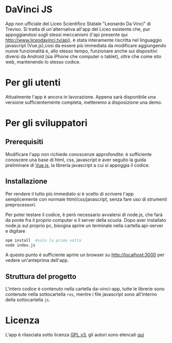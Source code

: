 # DaVinci JS
App non ufficiale del Liceo Scientifico Statale "Leonardo Da Vinci" di Treviso.
Si tratta di un'alternativa all'app del Liceo esistente che, pur appoggiandosi
sugli stessi meccanismi (l'api presente qui http://www.liceodavinci.tv/api), è
stata interamente riscritta nel linguaggio javascript (Vue.js),così da essere 
più immediata da modificare aggiungendo nuove funzionalità e, allo stesso tempo,
funzionare anche sui dispositivi diversi da Android (sia iPhone che computer o 
tablet), oltre che come sito web, mantenendo lo stesso codice.


# Per gli utenti
Attualmente l'app è ancora in lavorazione. Appena sarà disponibile una versione
sufficientemente completa, metteremo a disposizione una demo.


# Per gli sviluppatori
## Prerequisiti
Modificare l'app non richiede conoscenze approfondite: è sufficiente conoscere
una base di html, css, javascript e aver seguito la guida preliminare di [Vue.js](https://vuejs.org/v2/guide/),
la libreria javascript a cui si appoggia il codice.


## Installazione
Per rendere il tutto più immediato si è scelto di scrivere l'app semplicemente 
con normale html/css/javascript, senza fare uso di strumenti preprocessori.


Per poter testare il codice, è però necessario avvalersi di node.js, che farà da ponte
fra il proprio computer e il server della scuola. Dopo aver installato node.js
sul proprio pc, bisogna aprire un terminale nella cartella api-server e digitare 
```bash
npm install  #solo la prima volta
node index.js
```
A questo punto è sufficiente aprire un browser su [http://localhost:3000](http://localhost:3000)
per vedere un'anteprima dell'app.

## Struttura del progetto
L'intero codice è contenuto nella cartella da-vinci-app, tutte le librerie sono 
contenute nella sottocartella ```res```, mentre i file javascript sono all'interno della
sottocartella ```js```.


# Licenza
L'app è rilasciata sotto licenza [GPL v3](LICENSE), gli autori sono elencati [qui](AUTHORS.md)
